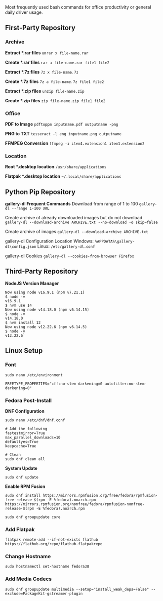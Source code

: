 Most frequently used bash commands for office productivity or general daily driver usage.

## First-Party Repository
### Archive
**Extract \*.rar files**
`unrar x file-name.rar`

**Create \*.rar files**
`rar a file-name.rar file1 file2`

**Extract \*.7z files**
`7z x file-name.7z`

**Create \*.7z files**
`7z a file-name.7z file1 file2`

**Extract \*.zip files**
`unzip file-name.zip`

**Create \*.zip files**
`zip file-name.zip file1 file2`

### Office
**PDF to Image**
`pdftoppm inputname.pdf outputname -png`

**PNG to TXT**
`tesseract -l eng inputname.png outputname  `

**FFMPEG Conversion**
`ffmpeg -i item1.extension1 item1.extension2`
### Location
**Root \*.desktop location**
`/usr/share/applications`

**Flatpak \*.desktop location**
`~/.local/share/applications`

## Python Pip Repository
**gallery-dl Frequent Commands**
Download from range of 1 to 100
`gallery-dl --range 1-100 URL`

Create archive of already downloaded images but do not download
`gallery-dl --download-archive ARCHIVE.txt --no-download -o skip=false  `

Create archive of images
`gallery-dl --download-archive ARCHIVE.txt`

gallery-dl Configuration Location
Windows: `%APPDATA%\gallery-dl\config.json`
Linux: `/etc/gallery-dl.conf`

gallery-dl Cookies
`gallery-dl --cookies-from-browser Firefox`

## Third-Party Repository
**NodeJS Version Manager**
```$ nvm use 16
Now using node v16.9.1 (npm v7.21.1)
$ node -v
v16.9.1
$ nvm use 14
Now using node v14.18.0 (npm v6.14.15)
$ node -v
v14.18.0
$ nvm install 12
Now using node v12.22.6 (npm v6.14.5)
$ node -v
v12.22.6`
```

## Linux Setup
### Font
```
sudo nano /etc/environment

FREETYPE_PROPERTIES="cff:no-stem-darkening=0 autofitter:no-stem-darkening=0"
```

### Fedora Post-Install
**DNF Configuration**
```
sudo nano /etc/dnf/dnf.conf

# Add the following
fastestmirror=True
max_parallel_downloads=10
defaultyes=True
keepcache=True

# Clean
sudo dnf clean all
```

**System Update**
```
sudo dnf update
```

**Enable RPM Fusion**
```
sudo dnf install https://mirrors.rpmfusion.org/free/fedora/rpmfusion-free-release-$(rpm -E %fedora).noarch.rpm https://mirrors.rpmfusion.org/nonfree/fedora/rpmfusion-nonfree-release-$(rpm -E %fedora).noarch.rpm

sudo dnf groupupdate core
```

### Add Flatpak
```
flatpak remote-add --if-not-exists flathub https://flathub.org/repo/flathub.flatpakrepo
```

### Change Hostname
```
sudo hostnamectl set-hostname fedora38
```

### Add Media Codecs
```
sudo dnf groupupdate multimedia --setop="install_weak_deps=False" --exclude=PackageKit-gstreamer-plugin
```

